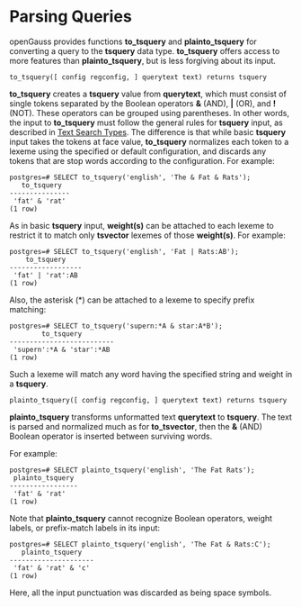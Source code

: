# Parsing Queries<a name="EN-US_TOPIC_0242370488"></a>

openGauss provides functions  **to\_tsquery**  and  **plainto\_tsquery**  for converting a query to the  **tsquery**  data type.  **to\_tsquery**  offers access to more features than  **plainto\_tsquery**, but is less forgiving about its input.

```
to_tsquery([ config regconfig, ] querytext text) returns tsquery
```

**to\_tsquery**  creates a  **tsquery**  value from  **querytext**, which must consist of single tokens separated by the Boolean operators  **&**  \(AND\),  **|**  \(OR\), and  **!**  \(NOT\). These operators can be grouped using parentheses. In other words, the input to  **to\_tsquery**  must follow the general rules for  **tsquery**  input, as described in  [Text Search Types](text-search-types.md). The difference is that while basic  **tsquery**  input takes the tokens at face value,  **to\_tsquery**  normalizes each token to a lexeme using the specified or default configuration, and discards any tokens that are stop words according to the configuration. For example:

```
postgres=# SELECT to_tsquery('english', 'The & Fat & Rats');
   to_tsquery   
---------------
 'fat' & 'rat'
(1 row)
```

As in basic  **tsquery**  input,  **weight\(s\)**  can be attached to each lexeme to restrict it to match only  **tsvector**  lexemes of those  **weight\(s\)**. For example:

```
postgres=# SELECT to_tsquery('english', 'Fat | Rats:AB');
    to_tsquery    
------------------
 'fat' | 'rat':AB
(1 row)
```

Also, the asterisk \(\*\) can be attached to a lexeme to specify prefix matching:

```
postgres=# SELECT to_tsquery('supern:*A & star:A*B');
        to_tsquery        
--------------------------
 'supern':*A & 'star':*AB
(1 row)
```

Such a lexeme will match any word having the specified string and weight in a  **tsquery**.

```
plainto_tsquery([ config regconfig, ] querytext text) returns tsquery
```

**plainto\_tsquery**  transforms unformatted text  **querytext**  to  **tsquery**. The text is parsed and normalized much as for  **to\_tsvector**, then the  **&**  \(AND\) Boolean operator is inserted between surviving words.

For example:

```
postgres=# SELECT plainto_tsquery('english', 'The Fat Rats');
 plainto_tsquery 
-----------------
 'fat' & 'rat'
(1 row)
```

Note that  **plainto\_tsquery**  cannot recognize Boolean operators, weight labels, or prefix-match labels in its input:

```
postgres=# SELECT plainto_tsquery('english', 'The Fat & Rats:C');
   plainto_tsquery   
---------------------
 'fat' & 'rat' & 'c'
(1 row)
```

Here, all the input punctuation was discarded as being space symbols.

